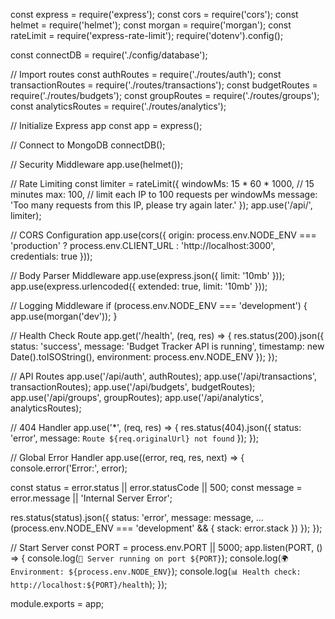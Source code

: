 const express = require('express');
const cors = require('cors');
const helmet = require('helmet');
const morgan = require('morgan');
const rateLimit = require('express-rate-limit');
require('dotenv').config();

const connectDB = require('./config/database');

// Import routes
const authRoutes = require('./routes/auth');
const transactionRoutes = require('./routes/transactions');
const budgetRoutes = require('./routes/budgets');
const groupRoutes = require('./routes/groups');
const analyticsRoutes = require('./routes/analytics');

// Initialize Express app
const app = express();

// Connect to MongoDB
connectDB();

// Security Middleware
app.use(helmet());

// Rate Limiting
const limiter = rateLimit({
  windowMs: 15 * 60 * 1000, // 15 minutes
  max: 100, // limit each IP to 100 requests per windowMs
  message: 'Too many requests from this IP, please try again later.'
});
app.use('/api/', limiter);

// CORS Configuration
app.use(cors({
  origin: process.env.NODE_ENV === 'production' 
    ? process.env.CLIENT_URL 
    : 'http://localhost:3000',
  credentials: true
}));

// Body Parser Middleware
app.use(express.json({ limit: '10mb' }));
app.use(express.urlencoded({ extended: true, limit: '10mb' }));

// Logging Middleware
if (process.env.NODE_ENV === 'development') {
  app.use(morgan('dev'));
}

// Health Check Route
app.get('/health', (req, res) => {
  res.status(200).json({
    status: 'success',
    message: 'Budget Tracker API is running',
    timestamp: new Date().toISOString(),
    environment: process.env.NODE_ENV
  });
});

// API Routes
app.use('/api/auth', authRoutes);
app.use('/api/transactions', transactionRoutes);
app.use('/api/budgets', budgetRoutes);
app.use('/api/groups', groupRoutes);
app.use('/api/analytics', analyticsRoutes);

// 404 Handler
app.use('*', (req, res) => {
  res.status(404).json({
    status: 'error',
    message: `Route ${req.originalUrl} not found`
  });
});

// Global Error Handler
app.use((error, req, res, next) => {
  console.error('Error:', error);
  
  const status = error.status || error.statusCode || 500;
  const message = error.message || 'Internal Server Error';
  
  res.status(status).json({
    status: 'error',
    message: message,
    ...(process.env.NODE_ENV === 'development' && { stack: error.stack })
  });
});

// Start Server
const PORT = process.env.PORT || 5000;
app.listen(PORT, () => {
  console.log(`🚀 Server running on port ${PORT}`);
  console.log(`🌍 Environment: ${process.env.NODE_ENV}`);
  console.log(`📊 Health check: http://localhost:${PORT}/health`);
});

module.exports = app;